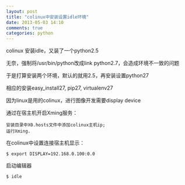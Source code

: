 ```yaml
---
layout: post
title: "colinux中安装设置idle环境"
date: 2013-05-03 14:10
comments: true
categories: python 
---
```


colinux 安装idle，又装了一个python2.5

无奈，强制将/usr/bin/python改成link python2.7，会造成环境不一致的问题

于是打算安装两个环境，默认的就用2.5，再安装设置python27
<!--more-->
相应的安装easy_install27, pip27, virtualenv27

因为linux是用的colinux，进行图像开发需要display device

通过在宿主机开启Xming服务：

	安装目录中X0.hosts文件中添加colinux主机ip;
	运行Xming.

在colinux中设置连接宿主机显示：

	$ export DISPLAY=192.168.0.100:0.0

启动编辑器

	$ idle
